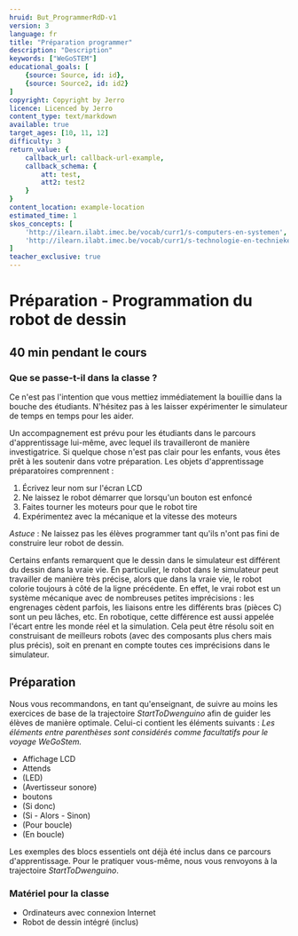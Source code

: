 ```yaml
---
hruid: But_ProgrammerRdD-v1
version: 3
language: fr
title: "Préparation programmer"
description: "Description"
keywords: ["WeGoSTEM"]
educational_goals: [
    {source: Source, id: id}, 
    {source: Source2, id: id2}
]
copyright: Copyright by Jerro
licence: Licenced by Jerro
content_type: text/markdown
available: true
target_ages: [10, 11, 12]
difficulty: 3
return_value: {
    callback_url: callback-url-example,
    callback_schema: {
        att: test,
        att2: test2
    }
}
content_location: example-location
estimated_time: 1
skos_concepts: [
    'http://ilearn.ilabt.imec.be/vocab/curr1/s-computers-en-systemen', 
    'http://ilearn.ilabt.imec.be/vocab/curr1/s-technologie-en-technieken'
]
teacher_exclusive: true
---
```

# Préparation - Programmation du robot de dessin
## 40 min pendant le cours

### Que se passe-t-il dans la classe ?
Ce n'est pas l'intention que vous mettiez immédiatement la bouillie dans la bouche des étudiants. N'hésitez pas à les laisser expérimenter le simulateur de temps en temps pour les aider.

Un accompagnement est prévu pour les étudiants dans le parcours d'apprentissage lui-même, avec lequel ils travailleront de manière investigatrice. Si quelque chose n'est pas clair pour les enfants, vous êtes prêt à les soutenir dans votre préparation. Les objets d'apprentissage préparatoires comprennent :

1. Écrivez leur nom sur l'écran LCD
2. Ne laissez le robot démarrer que lorsqu'un bouton est enfoncé
3. Faites tourner les moteurs pour que le robot tire
4. Expérimentez avec la mécanique et la vitesse des moteurs

*Astuce* : Ne laissez pas les élèves programmer tant qu'ils n'ont pas fini de construire leur robot de dessin.

Certains enfants remarquent que le dessin dans le simulateur est différent du dessin dans la vraie vie. En particulier, le robot dans le simulateur peut travailler de manière très précise, alors que dans la vraie vie, le robot colorie toujours à côté de la ligne précédente. En effet, le vrai robot est un système mécanique avec de nombreuses petites imprécisions : les engrenages cèdent parfois, les liaisons entre les différents bras (pièces C) sont un peu lâches, etc. En robotique, cette différence est aussi appelée l'écart entre les monde réel et la simulation. Cela peut être résolu soit en construisant de meilleurs robots (avec des composants plus chers mais plus précis), soit en prenant en compte toutes ces imprécisions dans le simulateur.

## Préparation

Nous vous recommandons, en tant qu'enseignant, de suivre au moins les exercices de base de la trajectoire *StartToDwenguino* afin de guider les élèves de manière optimale. Celui-ci contient les éléments suivants :
*Les éléments entre parenthèses sont considérés comme facultatifs pour le voyage WeGoStem.*

* Affichage LCD
* Attends
* (LED)
* (Avertisseur sonore)
* boutons
* (Si donc)
* (Si - Alors - Sinon)
* (Pour boucle)
* (En boucle)

Les exemples des blocs essentiels ont déjà été inclus dans ce parcours d'apprentissage. Pour le pratiquer vous-même, nous vous renvoyons à la trajectoire *StartToDwenguino*.

### Matériel pour la classe

* Ordinateurs avec connexion Internet
* Robot de dessin intégré (inclus)

